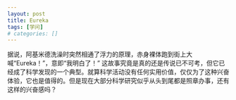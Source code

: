 ```yaml
---
layout: post
title: Eureka
tags: [学问]
# categories: []
---
```


据说，阿基米德洗澡时突然相通了浮力的原理，赤身裸体跑到街上大喊“Eureka！”，意即“我明白了！” 这故事究竟是真的还是传说已不可考，但它已经成了科学发现的一个典型。就算科学活动没有任何实用价值，仅仅为了这种兴奋体验，它也是值得的。但是现在大部分科学研究似乎从头到尾都是照章办事，还有这样的兴奋感吗？
